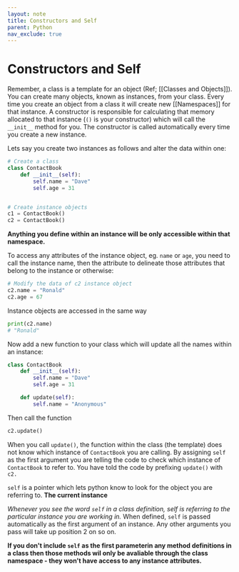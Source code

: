 ```yaml
---
layout: note
title: Constructors and Self
parent: Python
nav_exclude: true
---
```


# Constructors and Self

Remember, a class is a template for an object (Ref; [[Classes and Objects]]). You can create many objects, known as instances, from your class. Every time you create an object from a class it will create new [[Namespaces]] for that instance. A constructor is responsible for calculating that memory allocated to that instance (`()` is your constructor) which will call the `__init__` method for you. The constructor is called automatically every time you create a new instance.

Lets say you create two instances as follows and alter the data within one:

```py
# Create a class
class ContactBook
	def __init__(self):
		self.name = "Dave"
		self.age = 31


# Create instance objects
c1 = ContactBook()
c2 = ContactBook()
```

**Anything you define within an instance will be only accessible within that namespace.**

To access any attributes of the instance object, eg. `name` or `age`, you need to call the instance name, then the attribute to delineate those attributes that belong to the instance or otherwise:

```py
# Modify the data of c2 instance object
c2.name = "Ronald"
c2.age = 67
```

Instance objects are accessed in the same way

```py
print(c2.name)
# "Ronald"
```

Now add a new function to your class which will update all the names within an instance:

```py
class ContactBook
	def __init__(self):
		self.name = "Dave"
		self.age = 31

	def update(self):
		self.name = "Anonymous"
```

Then call the function

```py
c2.update()
```

When you call `update()`, the function within the class (the template) does not know which instance of `ContactBook` you are calling. By assigning `self` as the first argument you are telling the code to check which instance of `ContactBook` to refer to. You have told the code by prefixing `update()` with `c2.`

`self` is a pointer which lets python know to look for the object you are referring to. **The current instance**

_Whenever you see the word `self` in a class definition, self is referring to the particular instance you are working in._ When defined, `self` is passed automatically as the first argument of an instance. Any other arguments you pass will take up position 2 on so on.

**If you don't include `self` as the first parameterin any method definitions in a class then those methods wil only be avaliable through the class namespace - they won't have access to any instance attributes.**

